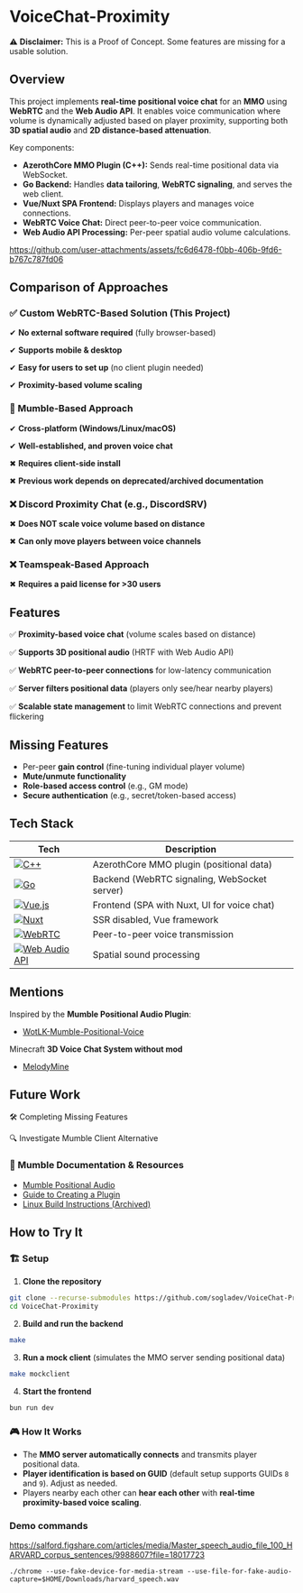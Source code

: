 # VoiceChat-Proximity

⚠ **Disclaimer:** This is a Proof of Concept. Some features are missing for a usable solution.

## Overview

This project implements **real-time positional voice chat** for an **MMO** using **WebRTC** and the **Web Audio API**. It enables voice communication where volume is dynamically adjusted based on player proximity, supporting both **3D spatial audio** and **2D distance-based attenuation**.

Key components:
- **AzerothCore MMO Plugin (C++):** Sends real-time positional data via WebSocket.
- **Go Backend:** Handles **data tailoring**, **WebRTC signaling**, and serves the web client.
- **Vue/Nuxt SPA Frontend:** Displays players and manages voice connections.
- **WebRTC Voice Chat:** Direct peer-to-peer voice communication.
- **Web Audio API Processing:** Per-peer spatial audio volume calculations.

https://github.com/user-attachments/assets/fc6d6478-f0bb-406b-9fd6-b767c787fd06

## Comparison of Approaches

### ✅ Custom WebRTC-Based Solution (This Project)
✔ **No external software required** (fully browser-based)

✔ **Supports mobile & desktop**

✔ **Easy for users to set up** (no client plugin needed)

✔ **Proximity-based volume scaling**

### 🔶 Mumble-Based Approach
✔ **Cross-platform (Windows/Linux/macOS)**

✔ **Well-established, and proven voice chat**

✖ **Requires client-side install**

✖ **Previous work depends on deprecated/archived documentation**

### ❌ Discord Proximity Chat (e.g., DiscordSRV)
✖ **Does NOT scale voice volume based on distance**

✖ **Can only move players between voice channels**

### ❌ Teamspeak-Based Approach
✖ **Requires a paid license for >30 users**

## Features
✅ **Proximity-based voice chat** (volume scales based on distance)

✅ **Supports 3D positional audio** (HRTF with Web Audio API)

✅ **WebRTC peer-to-peer connections** for low-latency communication

✅ **Server filters positional data** (players only see/hear nearby players)

✅ **Scalable state management** to limit WebRTC connections and prevent flickering

## Missing Features

- Per-peer **gain control** (fine-tuning individual player volume)
- **Mute/unmute functionality**
- **Role-based access control** (e.g., GM mode)
- **Secure authentication** (e.g., secret/token-based access)

## Tech Stack

| Tech              | Description                                      |
|-------------------|--------------------------------------------------|
| [![C++](https://img.shields.io/badge/C++-00599C?style=for-the-badge&logo=cplusplus&logoColor=white)](https://isocpp.org/) | AzerothCore MMO plugin (positional data)         |
| [![Go](https://img.shields.io/badge/Go-00ADD8?style=for-the-badge&logo=go&logoColor=white)](https://go.dev/)             | Backend (WebRTC signaling, WebSocket server)     |
| [![Vue.js](https://img.shields.io/badge/Vue.js-35495E?style=for-the-badge&logo=vue.js&logoColor=4FC08D)](https://vuejs.org)  | Frontend (SPA with Nuxt, UI for voice chat)       |
| [![Nuxt](https://img.shields.io/badge/Nuxt-00C58E?style=for-the-badge&logo=nuxt.js&logoColor=white)](https://nuxt.com)      | SSR disabled, Vue framework                       |
| [![WebRTC](https://img.shields.io/badge/WebRTC-20232A?style=for-the-badge)](https://webrtc.org/)   | Peer-to-peer voice transmission                  |
| [![Web Audio API](https://img.shields.io/badge/Web_Audio_API-FF4500?style=for-the-badge)](https://developer.mozilla.org/en-US/docs/Web/API/Web_Audio_API) | Spatial sound processing  |

## Mentions
Inspired by the **Mumble Positional Audio Plugin**:
- [WotLK-Mumble-Positional-Voice](https://github.com/ReynoldsCahoon/WotLK-Mumble-Positional-Voice)

Minecraft **3D Voice Chat System without mod**
- [MelodyMine](https://github.com/Vallerian/MelodyMine)

## Future Work

🛠 Completing Missing Features

🔍 Investigate Mumble Client Alternative

### 🔗 Mumble Documentation & Resources
- [Mumble Positional Audio](https://www.mumble.info/documentation/user/positional-audio/)
- [Guide to Creating a Plugin](https://www.mumble.info/documentation/developer/positional-audio/create-plugin/guide/)
- [Linux Build Instructions (Archived)](https://web.archive.org/web/20210228200327/http://wiki.mumble.info/wiki/BuildingLinux)

## How to Try It

### 🏗 Setup

1. **Clone the repository**
```sh
git clone --recurse-submodules https://github.com/sogladev/VoiceChat-Proximity.git
cd VoiceChat-Proximity
```

2. **Build and run the backend**
```sh
make
```

3. **Run a mock client** (simulates the MMO server sending positional data)
```sh
make mockclient
```

4. **Start the frontend**
```sh
bun run dev
```

### 🎮 How It Works

- The **MMO server automatically connects** and transmits player positional data.
- **Player identification is based on GUID** (default setup supports GUIDs `8` and `9`). Adjust as needed.
- Players nearby each other can **hear each other** with **real-time proximity-based voice scaling**.

### Demo commands
https://salford.figshare.com/articles/media/Master_speech_audio_file_100_HARVARD_corpus_sentences/9988607?file=18017723

```
./chrome --use-fake-device-for-media-stream --use-file-for-fake-audio-capture=$HOME/Downloads/harvard_speech.wav
```
